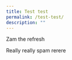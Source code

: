 ```yaml
---
title: Test test
permalink: /test-test/
description: ""
---
```

Zam the refresh

Really really spam rerere